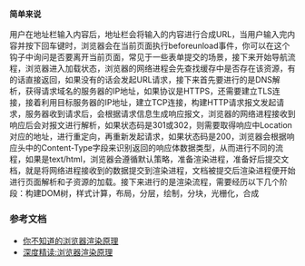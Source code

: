 ### `简单来说`
用户在地址栏输入内容后，地址栏会将输入的内容进行合成URL，当用户输入完内容并按下回车键时，浏览器会在当前页面执行beforeunload事件，你可以在这个钩子中询问是否要离开当前页面，常见于一些表单提交的场景，接下来开始导航流程，浏览器进入加载状态，浏览器的网络进程会先查找缓存中是否存在该资源，有的话直接返回，如果没有的话会发起URL请求，接下来首先要进行的是DNS解析，获得请求域名的服务器的IP地址，如果协议是HTTPS，还需要建立TLS连接，接着利用目标服务器的IP地址，建立TCP连接，构建HTTP请求报文发起请求，服务器收到请求后，会根据请求信息生成响应报文，浏览器的网络进程接收到响应后会对报文进行解析，如果状态码是301或302，则需要取得响应中Location对应的地址，进行重定向，再重新发起请求，如果状态码是200，浏览器会根据响应头中的Content-Type字段来识别返回的响应体数据类型，从而进行不同的流程，如果是text/html，浏览器会遵循默认策略，准备渲染进程，准备好后提交文档，就是将网络进程接收到的数据提交到渲染进程，文档被提交后渲染进程便开始进行页面解析和子资源的加载。接下来进行的是渲染流程，需要经历以下几个阶段：构建DOM树，样式计算，布局，分层，绘制，分块，光栅化，合成

### 参考文档
* [你不知道的浏览器渲染原理](https://mp.weixin.qq.com/s/QVfBgLXHKLQS-RkRi-cf4w)
* [深度精读:浏览器渲染原理](https://mp.weixin.qq.com/s/XkZLhUMC2l4Pj04FRAaANw)